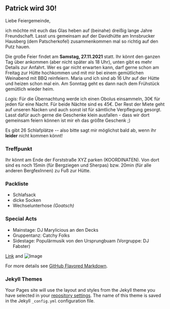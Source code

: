 ## Patrick wird 30!

Liebe Feiergemeinde,

ich möchte mit euch das Glas heben auf (beinahe) dreißig lange Jahre Freundschaft. Lasst uns gemeinsam auf der Davidhütte am Innsbrucker Hausberg (dem Patscherkofel) zusammenkommen mal so richtig auf den Putz hauen.

Die große Feier findet am **Samstag, 27.11.2021** statt. Ihr könnt den ganzen Tag über ankommen (aber nicht später als 18 Uhr), unten gibt es mehr Details zur Anfahrt. Wer es gar nicht erwarten kann, darf gerne schon am Freitag zur Hütte hochkommen und mit mir bei einem gemütlichen Weinabend mit BBQ reinfeiern. Maria und ich sind ab 16 Uhr auf der Hütte und heizen schon mal ein. Am Sonntag geht es dann nach dem Frühstück gemütlich wieder heim.

_Logis:_ Für die Übernachtung werde ich einen Obolus einsammeln, 30€ für jeden für eine Nacht. Für beide Nächte sind es 45€. Der Rest der Miete geht auf unseren Nacken und auch sonst ist für sämtliche Verpflegung gesorgt. Lasst dafür auch gerne die Geschenke klein ausfallen - dass wir dort gemeinsam feiern können ist mir eh das größte Geschenk ;)

Es gibt 26 Schlafplätze -- also bitte sagt mir möglichst bald ab, wenn ihr **leider** nicht kommen könnt!

### Treffpunkt
Ihr könnt am Ende der Forststraße XYZ parken (KOORDINATEN). Von dort sind es noch 15min (für Bergziegen und Sherpas) bzw. 20min (für alle anderen BergfexInnen) zu Fuß zur Hütte.

### Packliste
- Schlafsack
- dicke Socken
- Wechselunterhose _(Goatsch)_

### Special Acts
- Mainstage: DJ Marylicious an den Decks
- Gruppentanz: Catchy Folks
- Sidestage: Populärmusik von den Ursprungbuam (Vorgruppe: DJ Fabster)

[Link](url) and ![Image](src)

For more details see [GitHub Flavored Markdown](https://guides.github.com/features/mastering-markdown/).

### Jekyll Themes

Your Pages site will use the layout and styles from the Jekyll theme you have selected in your [repository settings](https://github.com/patrickmoder/huettengaudi/settings/pages). The name of this theme is saved in the Jekyll `_config.yml` configuration file.

